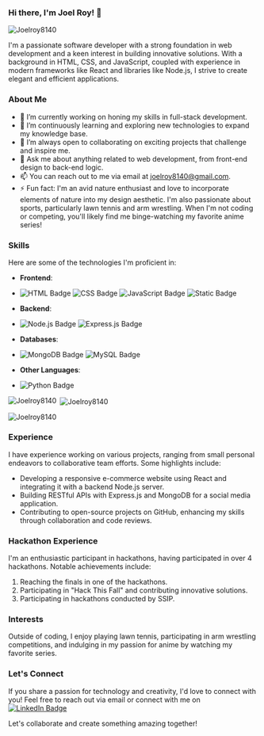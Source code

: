 ### Hi there, I'm Joel Roy! 👋

<p align="left"> <img src="https://komarev.com/ghpvc/?username=Joelroy8140&label=Profile%20views&color=0e75b6&style=flat" alt="Joelroy8140" /> </p>

I'm a passionate software developer with a strong foundation in web development and a keen interest in building innovative solutions. With a background in HTML, CSS, and JavaScript, coupled with experience in modern frameworks like React and libraries like Node.js, I strive to create elegant and efficient applications.

### About Me

- 🔭 I’m currently working on honing my skills in full-stack development.
- 🌱 I’m continuously learning and exploring new technologies to expand my knowledge base.
- 👯 I’m always open to collaborating on exciting projects that challenge and inspire me.
- 💬 Ask me about anything related to web development, from front-end design to back-end logic.
- 📫 You can reach out to me via email at [joelroy8140@gmail.com](mailto:joelroy8140@gmail.com).
- ⚡ Fun fact: I'm an avid nature enthusiast and love to incorporate elements of nature into my design aesthetic. I'm also passionate about sports, particularly lawn tennis and arm wrestling. When I'm not coding or competing, you'll likely find me binge-watching my favorite anime series!

### Skills

Here are some of the technologies I'm proficient in:

- **Frontend**:
- ![HTML Badge](https://img.shields.io/badge/HTML-E34F26?style=for-the-badge&logo=html5&logoColor=white)
![CSS Badge](https://img.shields.io/badge/CSS-1572B6?style=for-the-badge&logo=css3&logoColor=white)
![JavaScript Badge](https://img.shields.io/badge/JavaScript-F7DF1E?style=for-the-badge&logo=javascript&logoColor=black)
![Static Badge](https://img.shields.io/badge/React-61DBFB?style=for-the-badge&logo=React&logoColor=React-61DBFB&labelColor=black)

- **Backend**:
- ![Node.js Badge](https://img.shields.io/badge/Node.js-339933?style=for-the-badge&logo=node.js&logoColor=white)
![Express.js Badge](https://img.shields.io/badge/Express.js-000000?style=for-the-badge&logo=express&logoColor=white)

- **Databases**:
- ![MongoDB Badge](https://img.shields.io/badge/MongoDB-47A248?style=for-the-badge&logo=mongodb&logoColor=white)
![MySQL Badge](https://img.shields.io/badge/MySQL-4479A1?style=for-the-badge&logo=mysql&logoColor=white)

- **Other Languages**:
- ![Python Badge](https://img.shields.io/badge/Python-3776AB?style=for-the-badge&logo=python&logoColor=white)
  

<p><img align="left" src="https://github-readme-stats.vercel.app/api/top-langs?username=Joelroy8140&show_icons=true&locale=en&layout=compact&theme=dark" alt="Joelroy8140" /></p>

<p>&nbsp;<img align="center" src="https://github-readme-stats.vercel.app/api?username=Joelroy8140&show_icons=true&locale=en&theme=dark" alt="Joelroy8140" /></p>

<p><img align="center" src="https://github-readme-streak-stats.herokuapp.com/?user=Joelroy8140&theme=dark" alt="Joelroy8140" /></p>



### Experience

I have experience working on various projects, ranging from small personal endeavors to collaborative team efforts. Some highlights include:

- Developing a responsive e-commerce website using React and integrating it with a backend Node.js server.
- Building RESTful APIs with Express.js and MongoDB for a social media application.
- Contributing to open-source projects on GitHub, enhancing my skills through collaboration and code reviews.

### Hackathon Experience

I'm an enthusiastic participant in hackathons, having participated in over 4 hackathons. Notable achievements include:

1. Reaching the finals in one of the hackathons.
2. Participating in "Hack This Fall" and contributing innovative solutions.
3. Participating in hackathons conducted by SSIP.

### Interests

Outside of coding, I enjoy playing lawn tennis, participating in arm wrestling competitions, and indulging in my passion for anime by watching my favorite series.

### Let's Connect

If you share a passion for technology and creativity, I'd love to connect with you! Feel free to reach out via email or connect with me on [![LinkedIn Badge](https://img.shields.io/badge/LinkedIn-0077B5?style=for-the-badge&logo=linkedin&logoColor=white)](https://www.linkedin.com/in/joel-roy-74198322b/)


Let's collaborate and create something amazing together!
